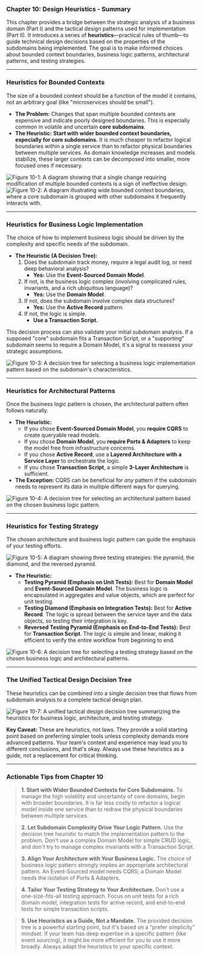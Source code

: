 ### Chapter 10: Design Heuristics - Summary

This chapter provides a bridge between the strategic analysis of a business domain (Part I) and the tactical design patterns used for implementation (Part II). It introduces a series of **heuristics**—practical rules of thumb—to guide technical design decisions based on the properties of the subdomains being implemented. The goal is to make informed choices about bounded context boundaries, business logic patterns, architectural patterns, and testing strategies.

---

### Heuristics for Bounded Contexts

The size of a bounded context should be a function of the model it contains, not an arbitrary goal (like "microservices should be small").

*   **The Problem:** Changes that span multiple bounded contexts are expensive and indicate poorly designed boundaries. This is especially common in volatile and uncertain **core subdomains**.
*   **The Heuristic:** **Start with wider bounded context boundaries, especially for core subdomains.** It is much cheaper to refactor logical boundaries within a single service than to refactor physical boundaries between multiple services. As domain knowledge increases and models stabilize, these larger contexts can be decomposed into smaller, more focused ones if necessary.

![Figure 10-1: A diagram showing that a single change requiring modification of multiple bounded contexts is a sign of ineffective design.](figure-10-1.png)
![Figure 10-2: A diagram illustrating wide bounded context boundaries, where a core subdomain is grouped with other subdomains it frequently interacts with.](figure-10-2.png)

---

### Heuristics for Business Logic Implementation

The choice of how to implement business logic should be driven by the complexity and specific needs of the subdomain.

*   **The Heuristic (A Decision Tree):**
    1.  Does the subdomain track money, require a legal audit log, or need deep behavioral analysis?
        *   **Yes:** Use the **Event-Sourced Domain Model**.
    2.  If not, is the business logic complex (involving complicated rules, invariants, and a rich ubiquitous language)?
        *   **Yes:** Use the **Domain Model**.
    3.  If not, does the subdomain involve complex data structures?
        *   **Yes:** Use the **Active Record** pattern.
    4.  If not, the logic is simple.
        *   **Use a Transaction Script.**

This decision process can also validate your initial subdomain analysis. If a supposed "core" subdomain fits a Transaction Script, or a "supporting" subdomain seems to require a Domain Model, it's a signal to reassess your strategic assumptions.

![Figure 10-3: A decision tree for selecting a business logic implementation pattern based on the subdomain's characteristics.](figure-10-3.png)

---

### Heuristics for Architectural Patterns

Once the business logic pattern is chosen, the architectural pattern often follows naturally.

*   **The Heuristic:**
    *   If you chose **Event-Sourced Domain Model**, you **require CQRS** to create queryable read models.
    *   If you chose **Domain Model**, you **require Ports & Adapters** to keep the model free from infrastructure concerns.
    *   If you chose **Active Record**, use a **Layered Architecture with a Service Layer** to orchestrate the logic.
    *   If you chose **Transaction Script**, a simple **3-Layer Architecture** is sufficient.
*   **The Exception:** CQRS can be beneficial for *any* pattern if the subdomain needs to represent its data in multiple different ways for querying.

![Figure 10-4: A decision tree for selecting an architectural pattern based on the chosen business logic pattern.](figure-10-4.png)

---

### Heuristics for Testing Strategy

The chosen architecture and business logic pattern can guide the emphasis of your testing efforts.

![Figure 10-5: A diagram showing three testing strategies: the pyramid, the diamond, and the reversed pyramid.](figure-10-5.png)

*   **The Heuristic:**
    *   **Testing Pyramid (Emphasis on Unit Tests):** Best for **Domain Model** and **Event-Sourced Domain Model**. The business logic is encapsulated in aggregates and value objects, which are perfect for unit testing.
    *   **Testing Diamond (Emphasis on Integration Tests):** Best for **Active Record**. The logic is spread between the service layer and the data objects, so testing their integration is key.
    *   **Reversed Testing Pyramid (Emphasis on End-to-End Tests):** Best for **Transaction Script**. The logic is simple and linear, making it efficient to verify the entire workflow from beginning to end.

![Figure 10-6: A decision tree for selecting a testing strategy based on the chosen business logic and architectural patterns.](figure-10-6.png)

---

### The Unified Tactical Design Decision Tree

These heuristics can be combined into a single decision tree that flows from subdomain analysis to a complete tactical design plan.

![Figure 10-7: A unified tactical design decision tree summarizing the heuristics for business logic, architecture, and testing strategy.](figure-10-7.png)

**Key Caveat:** These are heuristics, not laws. They provide a solid starting point based on preferring simpler tools unless complexity demands more advanced patterns. Your team's context and experience may lead you to different conclusions, and that's okay. Always use these heuristics as a guide, not a replacement for critical thinking.

---

### Actionable Tips from Chapter 10

> **1. Start with Wider Bounded Contexts for Core Subdomains.** To manage the high volatility and uncertainty of core domains, begin with broader boundaries. It is far less costly to refactor a logical model inside one service than to redraw the physical boundaries between multiple services.

> **2. Let Subdomain Complexity Drive Your Logic Pattern.** Use the decision tree heuristic to match the implementation pattern to the problem. Don't use a complex Domain Model for simple CRUD logic, and don't try to manage complex invariants with a Transaction Script.

> **3. Align Your Architecture with Your Business Logic.** The choice of business logic pattern strongly implies an appropriate architectural pattern. An Event-Sourced model needs CQRS; a Domain Model needs the isolation of Ports & Adapters.

> **4. Tailor Your Testing Strategy to Your Architecture.** Don't use a one-size-fits-all testing approach. Focus on unit tests for a rich domain model, integration tests for active record, and end-to-end tests for simple transaction scripts.

> **5. Use Heuristics as a Guide, Not a Mandate.** The provided decision tree is a powerful starting point, but it's based on a "prefer simplicity" mindset. If your team has deep expertise in a specific pattern (like event sourcing), it might be more efficient for you to use it more broadly. Always adapt the heuristics to your specific context. 